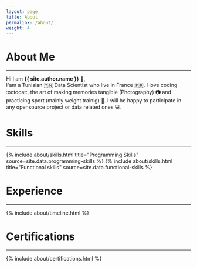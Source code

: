 ```yaml
---
layout: page
title: About
permalink: /about/
weight: 4
---
```


# **About Me**
---
Hi I am **{{ site.author.name }}** :wave:,<br>
I'am a Tunisian :tunisia: Data Scientist who live in France :fr:.
I love coding :octocat:, the art of making memories tangible (Photography) :camera: and practicing sport (mainly weight trainig) :muscle:.
I will be happy to participate in any opensource project or data related ones :computer:.

# **Skills**
---
<div class="row">
{% include about/skills.html title="Programming Skills" source=site.data.programming-skills %}
{% include about/skills.html title="Functional skills" source=site.data.functional-skills %}
</div>


# **Experience**
---
<div class="row">
{% include about/timeline.html %}
</div>


# **Certifications**
---
<div class="row">
{% include about/certifications.html %}
</div>